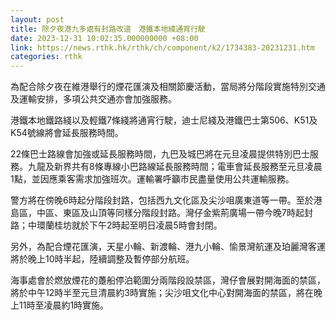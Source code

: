 ```yaml
---
layout: post
title: 除夕夜港九多處有封路改道　港鐵本地綫通宵行駛
date: 2023-12-31 10:02:35.000000000 +08:00
link: https://news.rthk.hk/rthk/ch/component/k2/1734383-20231231.htm
categories: rthk
---
```


為配合除夕夜在維港舉行的煙花匯演及相關節慶活動，當局將分階段實施特別交通及運輸安排，多項公共交通亦會加強服務。

港鐵本地鐵路綫以及輕鐵7條綫將通宵行駛，迪士尼綫及港鐵巴士第506、K51及K54號線將會延長服務時間。

22條巴士路線會加強或延長服務時間，九巴及城巴將在元旦凌晨提供特別巴士服務。九龍及新界共有8條專線小巴路線延長服務時間；電車會延長服務至元旦凌晨1點，並因應乘客需求加強班次。運輸署呼籲市民盡量使用公共運輸服務。

警方將在傍晚6時起分階段封路，包括西九文化區及尖沙咀廣東道等一帶。至於港島區，中區、東區及山頂等同樣分階段封路。灣仔金紫荊廣場一帶今晚7時起封路；中環蘭桂坊就於下午2時起至明日凌晨5時會封閉。

另外，為配合煙花匯演，天星小輪、新渡輪、港九小輪、愉景灣航運及珀麗灣客運將於晚上10時半起，陸續調整及暫停部分航班。

海事處會於燃放煙花的躉船停泊範圍分兩階段設禁區，灣仔會展對開海面的禁區，將於中午12時半至元旦清晨約3時實施；尖沙咀文化中心對開海面的禁區，將在晚上11時至凌晨約1時實施。
